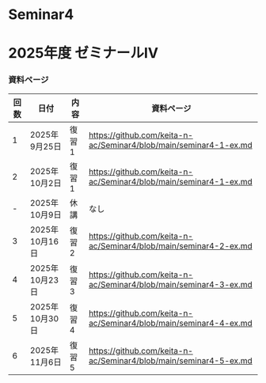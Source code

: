 # Seminar4

# 2025年度 ゼミナールⅣ

### 資料ページ

| 回数 | 日付         | 内容 | 資料ページ | 
|---|------------|------|---| 
| 1 | 2025年9月25日 | 復習1 | https://github.com/keita-n-ac/Seminar4/blob/main/seminar4-1-ex.md | 
| 2 | 2025年10月2日 | 復習1 | https://github.com/keita-n-ac/Seminar4/blob/main/seminar4-1-ex.md | 
| - | 2025年10月9日 | 休講 | なし | 
| 3 | 2025年10月16日 | 復習2 | https://github.com/keita-n-ac/Seminar4/blob/main/seminar4-2-ex.md | 
| 4 | 2025年10月23日 | 復習3 | https://github.com/keita-n-ac/Seminar4/blob/main/seminar4-3-ex.md | 
| 5 | 2025年10月30日 | 復習4 | https://github.com/keita-n-ac/Seminar4/blob/main/seminar4-4-ex.md | 
| 6 | 2025年11月6日 | 復習5 | https://github.com/keita-n-ac/Seminar4/blob/main/seminar4-5-ex.md | 
